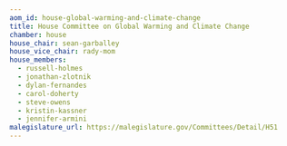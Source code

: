 ```yaml
---
aom_id: house-global-warming-and-climate-change
title: House Committee on Global Warming and Climate Change
chamber: house
house_chair: sean-garballey
house_vice_chair: rady-mom
house_members:
  - russell-holmes
  - jonathan-zlotnik
  - dylan-fernandes
  - carol-doherty
  - steve-owens
  - kristin-kassner
  - jennifer-armini
malegislature_url: https://malegislature.gov/Committees/Detail/H51
---
```

